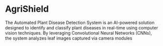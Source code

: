 # AgriShield
The Automated Plant Disease Detection System is an AI-powered solution designed to identify and classify plant diseases in real-time using computer vision techniques. By leveraging Convolutional Neural Networks (CNNs), the system analyzes leaf images captured via camera modules
